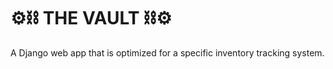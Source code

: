 # ⚙️⛓️ THE VAULT ⛓️⚙️

A Django web app that is optimized for a specific inventory tracking system.


